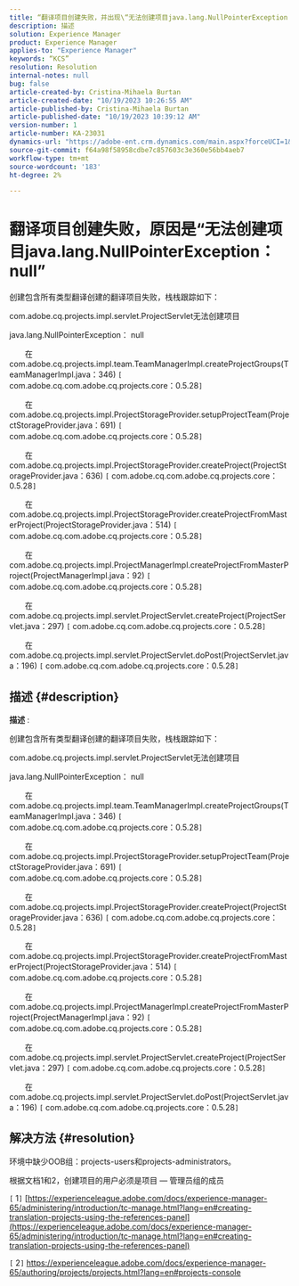 ```yaml
---
title: “翻译项目创建失败，并出现\“无法创建项目java.lang.NullPointerException： null\”
description: 描述
solution: Experience Manager
product: Experience Manager
applies-to: "Experience Manager"
keywords: “KCS”
resolution: Resolution
internal-notes: null
bug: false
article-created-by: Cristina-Mihaela Burtan
article-created-date: "10/19/2023 10:26:55 AM"
article-published-by: Cristina-Mihaela Burtan
article-published-date: "10/19/2023 10:39:12 AM"
version-number: 1
article-number: KA-23031
dynamics-url: "https://adobe-ent.crm.dynamics.com/main.aspx?forceUCI=1&pagetype=entityrecord&etn=knowledgearticle&id=ef383bff-696e-ee11-8df0-6045bd006793"
source-git-commit: f64a98f58958cdbe7c857603c3e360e56bb4aeb7
workflow-type: tm+mt
source-wordcount: '183'
ht-degree: 2%

---
```


# 翻译项目创建失败，原因是“无法创建项目java.lang.NullPointerException： null”


创建包含所有类型翻译创建的翻译项目失败，栈栈跟踪如下：

com.adobe.cq.projects.impl.servlet.ProjectServlet无法创建项目

java.lang.NullPointerException： null

  在com.adobe.cq.projects.impl.team.TeamManagerImpl.createProjectGroups(TeamManagerImpl.java：346) `[` com.adobe.cq.com.adobe.cq.projects.core：0.5.28`]`

  在com.adobe.cq.projects.impl.ProjectStorageProvider.setupProjectTeam(ProjectStorageProvider.java：691) `[` com.adobe.cq.com.adobe.cq.projects.core：0.5.28`]`

  在com.adobe.cq.projects.impl.ProjectStorageProvider.createProject(ProjectStorageProvider.java：636) `[` com.adobe.cq.com.adobe.cq.projects.core：0.5.28`]`

  在com.adobe.cq.projects.impl.ProjectStorageProvider.createProjectFromMasterProject(ProjectStorageProvider.java：514) `[` com.adobe.cq.com.adobe.cq.projects.core：0.5.28`]`

  在com.adobe.cq.projects.impl.ProjectManagerImpl.createProjectFromMasterProject(ProjectManagerImpl.java：92) `[` com.adobe.cq.com.adobe.cq.projects.core：0.5.28`]`

  在com.adobe.cq.projects.impl.servlet.ProjectServlet.createProject(ProjectServlet.java：297) `[` com.adobe.cq.com.adobe.cq.projects.core：0.5.28`]`

  在com.adobe.cq.projects.impl.servlet.ProjectServlet.doPost(ProjectServlet.java：196) `[` com.adobe.cq.com.adobe.cq.projects.core：0.5.28`]`

## 描述 {#description}


<b>描述</b> :

创建包含所有类型翻译创建的翻译项目失败，栈栈跟踪如下：

com.adobe.cq.projects.impl.servlet.ProjectServlet无法创建项目

java.lang.NullPointerException： null

  在com.adobe.cq.projects.impl.team.TeamManagerImpl.createProjectGroups(TeamManagerImpl.java：346) `[` com.adobe.cq.com.adobe.cq.projects.core：0.5.28`]`

  在com.adobe.cq.projects.impl.ProjectStorageProvider.setupProjectTeam(ProjectStorageProvider.java：691) `[` com.adobe.cq.com.adobe.cq.projects.core：0.5.28`]`

  在com.adobe.cq.projects.impl.ProjectStorageProvider.createProject(ProjectStorageProvider.java：636) `[` com.adobe.cq.com.adobe.cq.projects.core：0.5.28`]`

  在com.adobe.cq.projects.impl.ProjectStorageProvider.createProjectFromMasterProject(ProjectStorageProvider.java：514) `[` com.adobe.cq.com.adobe.cq.projects.core：0.5.28`]`

  在com.adobe.cq.projects.impl.ProjectManagerImpl.createProjectFromMasterProject(ProjectManagerImpl.java：92) `[` com.adobe.cq.com.adobe.cq.projects.core：0.5.28`]`

  在com.adobe.cq.projects.impl.servlet.ProjectServlet.createProject(ProjectServlet.java：297) `[` com.adobe.cq.com.adobe.cq.projects.core：0.5.28`]`

  在com.adobe.cq.projects.impl.servlet.ProjectServlet.doPost(ProjectServlet.java：196) `[` com.adobe.cq.com.adobe.cq.projects.core：0.5.28`]`


## 解决方法 {#resolution}


环境中缺少OOB组：projects-users和projects-administrators。

根据文档1和2，创建项目的用户必须是项目 — 管理员组的成员

&#x200B;&#x200B;&#x200B;&#x200B;`[` 1`]`  [https://experienceleague.adobe.com/docs/experience-manager-65/administering/introduction/tc-manage.html?lang=en#creating-translation-projects-using-the-references-panel](https://experienceleague.adobe.com/docs/experience-manager-65/administering/introduction/tc-manage.html?lang=en#creating-translation-projects-using-the-references-panel)

`[` 2`]`  https://experienceleague.adobe.com/docs/experience-manager-65/authoring/projects/projects.html?lang=en#projects-console
